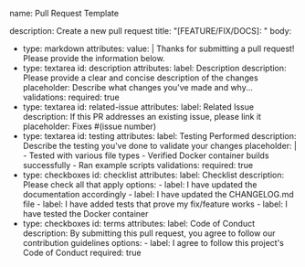 name: Pull Request Template

description: Create a new pull request
title: "[FEATURE/FIX/DOCS]: "
body:
  - type: markdown
    attributes:
      value: |
        Thanks for submitting a pull request! Please provide the information below.
  - type: textarea
    id: description
    attributes:
      label: Description
      description: Please provide a clear and concise description of the changes
      placeholder: Describe what changes you've made and why...
    validations:
      required: true
  - type: textarea
    id: related-issue
    attributes:
      label: Related Issue
      description: If this PR addresses an existing issue, please link it
      placeholder: Fixes #(issue number)
  - type: textarea
    id: testing
    attributes:
      label: Testing Performed
      description: Describe the testing you've done to validate your changes
      placeholder: |
        - Tested with various file types
        - Verified Docker container builds successfully
        - Ran example scripts
    validations:
      required: true
  - type: checkboxes
    id: checklist
    attributes:
      label: Checklist
      description: Please check all that apply
      options:
        - label: I have updated the documentation accordingly
        - label: I have updated the CHANGELOG.md file
        - label: I have added tests that prove my fix/feature works
        - label: I have tested the Docker container
  - type: checkboxes
    id: terms
    attributes:
      label: Code of Conduct
      description: By submitting this pull request, you agree to follow our contribution guidelines
      options:
        - label: I agree to follow this project's Code of Conduct
          required: true
